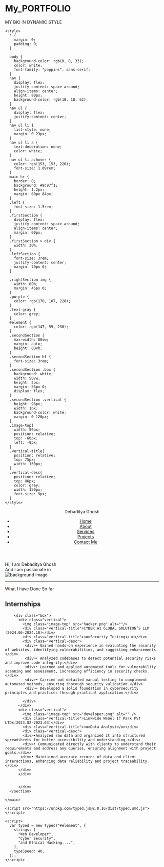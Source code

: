 # My_PORTFOLIO
MY BIO IN DYNAMIC STYLE
<!DOCTYPE html>
<html lang="en">
  <head>
    <meta charset="UTF-8" />
    <meta name="viewport" content="width=device-width, initial-scale=1.0" />
    <title>Debaditya Ghosh Portfolio</title>
    <link rel="preconnect" href="https://fonts.googleapis.com" />
    <link rel="preconnect" href="https://fonts.gstatic.com" crossorigin />
    <link
     rel="preconnect" href="https://fonts.googleapis.com">
    <link rel="preconnect" href="https://fonts.gstatic.com" crossorigin>
    <link href="https://fonts.googleapis.com/css2?family=Poppins:ital,wght@1,300;1,500&display=swap" rel="stylesheet">
    
    <style>
      * {
        margin: 0;
        padding: 0;
      }

      body {
        background-color: rgb(0, 0, 33);
        color: white;
        font-family: "poppins", sans-serif;
      }
      nav {
        display: flex;
        justify-content: space-around;
        align-items: center;
        height: 80px;
        background-color: rgb(18, 18, 62);
      }
      nav ul {
        display: flex;
        justify-content: center;
      }
      nav ul li {
        list-style: none;
        margin: 0 23px;
      }
      nav ul li a {
        text-decoration: none;
        color: white;
      }
      nav ul li a:hover {
        color: rgb(153, 153, 226);
        font-size: 1.09rem;
      }
      main hr {
        border: 0;
        background: #9c97f1;
        height: 1.2px;
        margin: 60px 84px;
      }
      .left {
        font-size: 1.5rem;
      }
      .firstSection {
        display: flex;
        justify-content: space-around;
        align-items: center;
        margin: 60px;
      }
      .firstSection > div {
        width: 30%;
      }
      .leftSection {
        font-size: 3rem;
        justify-content: center;
        margin: 70px 0;
      }

      .rightSection img {
        width: 80%;
        margin: 45px 0;
      }
      .purple {
        color: rgb(170, 107, 228);
      }
      .text-gray {
        color: grey;
      }
      #element {
        color: rgb(147, 59, 230);
      }
      .secondSection {
        max-width: 80vw;
        margin: auto;
        height: 80vh;
      }
      .secondSection h1 {
        font-size: 3rem;
      }
      .secondSection .box {
        background: white;
        width: 50vw;
        height: 2px;
        margin: 56px 0;
        display: flex;
      }
      .secondSection .vertical {  
        height: 93px;
        width: 1px;
        background-color: white;
        margin: 0 120px;
      }
      .image-top{
        width: 56px;
        position: relative;
        top: -60px;
        left: -9px;
      }
      .vertical-title{
        position: relative;
        top: 75px;
        width: 150px;
      }
      .vertical-desc{
        position: relative;
        top: 86px;
        color: gray;
        width: 150px;
        font-size: 9px;
      }
    </style>
  </head>

  <body>
    <header>
      <nav>
        <div class="left">Debaditya Ghosh </div>
        <div class="right">
          <ul>
            <li><a href="/">Home</a></li>
            <li><a href="/">About</a></li>
            <li><a href="/">Services</a></li>
            <li><a href="/">Projects</a></li>
            <li><a href="/">Contact Me</a></li>
          </ul>
        </div>
      </nav>
    </header>
    <main>
      <section class="firstSection">
        <div class="leftSection">
          Hi, I am <span class="purple">Debaditya Ghosh</span>
          <div>And I am passionate in</div>
          <span id="element"></span>
        </div>
        <div class="rightSection">
          <img src="Deb.png" alt="background image" />
        </div>
      </section>
      <hr />
      <section class="secondSection">
        <span class="text-gray">What I have Done So far</span>
        <h1>Internships</h1>

        <div class="box">
          <div class="vertical">
            <img class="image-top" src="hacker.png" alt=""/>
            <div class="vertical-title">CYBER A1 GLOBAL SOLUTION’S LLP (2024.06-2024.10)</div>
            <div class="vertical-title"><u>Security Testing</u></div>
            <div class="vertical-desc">
             <div>•	Gained hands-on experience in evaluating the security of websites, identifying vulnerabilities, and suggesting enhancements.</div> 
             <div>•	Analyzed codebases to detect potential security risks and improve code integrity.</div>
             <div>•	Learned and applied automated tools for vulnerability scanning and assessment, increasing efficiency in security checks.</div>
             <div>•	Carried out detailed manual testing to complement automated methods, ensuring thorough security validation.</div>
             <div>•	Developed a solid foundation in cybersecurity principles and practices through practical application.</div>
              
            </div>
          </div>
          <div class="vertical">
            <img class="image-top" src="developer.png" alt="" />
            <div class="vertical-title">Linkwide Webel IT Park PVT LTDs(2023.02-2023.03)</div>
            <div class="vertical-title"><u>Data Analyst</u></div>
            <div class="vertical-desc">
            <div>•Analyzed raw data and organized it into structured spreadsheets for better accessibility and understanding.</div>
            <div>• Communicated directly with clients to understand their requirements and address any queries, ensuring alignment with project goals.</div>
           <div>• Maintained accurate records of data and client interactions, enhancing data reliability and project traceability.</div>
          </div>
          </div>
          
          
          </div>
      </section>
     
    </main>

    <script src="https://unpkg.com/typed.js@2.0.16/dist/typed.umd.js"></script>

    <script>
      var typed = new Typed("#element", {
        strings: [
          "Web Developer",
          "Cyber Security",
          "and Ethical Hacking....",
        ],
        typeSpeed: 40,
      });
    </script>
  </body>
</html>
